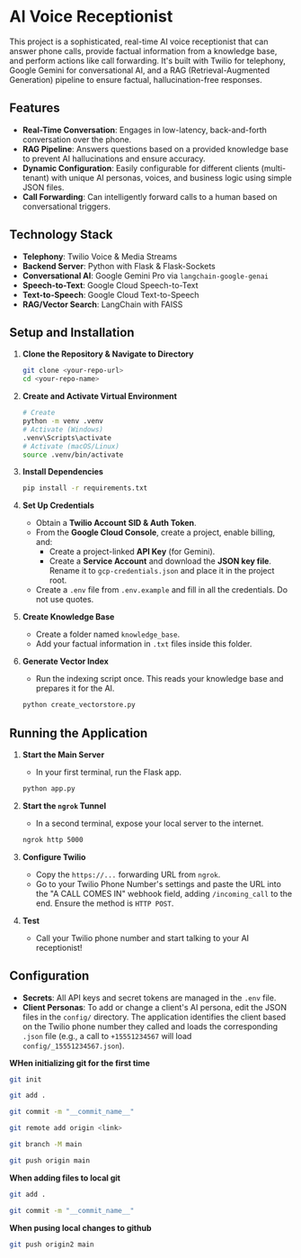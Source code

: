 # AI Voice Receptionist

This project is a sophisticated, real-time AI voice receptionist that can answer phone calls, provide factual information from a knowledge base, and perform actions like call forwarding. It's built with Twilio for telephony, Google Gemini for conversational AI, and a RAG (Retrieval-Augmented Generation) pipeline to ensure factual, hallucination-free responses.

## Features

-   **Real-Time Conversation**: Engages in low-latency, back-and-forth conversation over the phone.
-   **RAG Pipeline**: Answers questions based on a provided knowledge base to prevent AI hallucinations and ensure accuracy.
-   **Dynamic Configuration**: Easily configurable for different clients (multi-tenant) with unique AI personas, voices, and business logic using simple JSON files.
-   **Call Forwarding**: Can intelligently forward calls to a human based on conversational triggers.

## Technology Stack

-   **Telephony**: Twilio Voice & Media Streams
-   **Backend Server**: Python with Flask & Flask-Sockets
-   **Conversational AI**: Google Gemini Pro via `langchain-google-genai`
-   **Speech-to-Text**: Google Cloud Speech-to-Text
-   **Text-to-Speech**: Google Cloud Text-to-Speech
-   **RAG/Vector Search**: LangChain with FAISS

## Setup and Installation

1.  **Clone the Repository & Navigate to Directory**
    ```bash
    git clone <your-repo-url>
    cd <your-repo-name>
    ```

2.  **Create and Activate Virtual Environment**
    ```bash
    # Create
    python -m venv .venv
    # Activate (Windows)
    .venv\Scripts\activate
    # Activate (macOS/Linux)
    source .venv/bin/activate
    ```

3.  **Install Dependencies**
    ```bash
    pip install -r requirements.txt
    ```

4.  **Set Up Credentials**
    -   Obtain a **Twilio Account SID & Auth Token**.
    -   From the **Google Cloud Console**, create a project, enable billing, and:
        -   Create a project-linked **API Key** (for Gemini).
        -   Create a **Service Account** and download the **JSON key file**. Rename it to `gcp-credentials.json` and place it in the project root.
    -   Create a `.env` file from `.env.example` and fill in all the credentials. Do not use quotes.

5.  **Create Knowledge Base**
    -   Create a folder named `knowledge_base`.
    -   Add your factual information in `.txt` files inside this folder.

6.  **Generate Vector Index**
    -   Run the indexing script once. This reads your knowledge base and prepares it for the AI.
    ```bash
    python create_vectorstore.py
    ```

## Running the Application

1.  **Start the Main Server**
    -   In your first terminal, run the Flask app.
    ```bash
    python app.py
    ```

2.  **Start the `ngrok` Tunnel**
    -   In a second terminal, expose your local server to the internet.
    ```bash
    ngrok http 5000
    ```

3.  **Configure Twilio**
    -   Copy the `https://...` forwarding URL from `ngrok`.
    -   Go to your Twilio Phone Number's settings and paste the URL into the "A CALL COMES IN" webhook field, adding `/incoming_call` to the end. Ensure the method is `HTTP POST`.

4.  **Test**
    -   Call your Twilio phone number and start talking to your AI receptionist!

## Configuration

-   **Secrets**: All API keys and secret tokens are managed in the `.env` file.
-   **Client Personas**: To add or change a client's AI persona, edit the JSON files in the `config/` directory. The application identifies the client based on the Twilio phone number they called and loads the corresponding `.json` file (e.g., a call to `+15551234567` will load `config/_15551234567.json`).


**WHen initializing git for the first time**

```bash
git init
```
```bash
git add .
```
```bash
git commit -m "__commit_name__"
```
```bash
git remote add origin <link>
```
```bash
git branch -M main
```
```bash
git push origin main
```

**When adding files to local git**

```bash
git add .
```
```bash
git commit -m "__commit_name__"
```

**When pusing local changes to github**

```bash
git push origin2 main
```